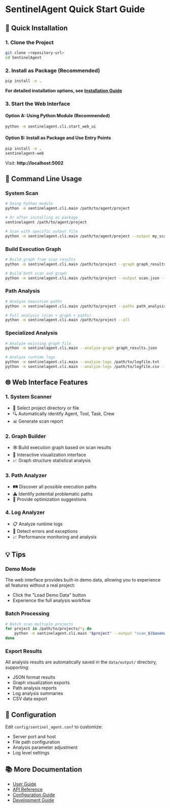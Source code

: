 # SentinelAgent Quick Start Guide

## 🚀 Quick Installation

### 1. Clone the Project
```bash
git clone <repository-url>
cd SentinelAgent
```

### 2. Install as Package (Recommended)
```bash
pip install -e .
```

**For detailed installation options, see [Installation Guide](INSTALLATION.md)**

### 3. Start the Web Interface

#### Option A: Using Python Module (Recommended)
```bash
python -m sentinelagent.cli.start_web_ui
```

#### Option B: Install as Package and Use Entry Points
```bash
pip install -e .
sentinelagent-web
```

Visit: **http://localhost:5002**

## 🔧 Command Line Usage

### System Scan
```bash
# Using Python module
python -m sentinelagent.cli.main /path/to/agent/project

# Or after installing as package
sentinelagent /path/to/agent/project

# Scan with specific output file
python -m sentinelagent.cli.main /path/to/agent/project --output my_scan.json
```

### Build Execution Graph
```bash
# Build graph from scan results
python -m sentinelagent.cli.main /path/to/project --graph graph_results.json

# Build both scan and graph
python -m sentinelagent.cli.main /path/to/project --output scan.json --graph graph.json
```

### Path Analysis
```bash
# Analyze execution paths
python -m sentinelagent.cli.main /path/to/project --paths path_analysis.json

# Full analysis (scan + graph + paths)
python -m sentinelagent.cli.main /path/to/project --all
```

### Specialized Analysis
```bash
# Analyze existing graph file
python -m sentinelagent.cli.main --analyze-graph graph_results.json

# Analyze runtime logs
python -m sentinelagent.cli.main --analyze-logs /path/to/logfile.txt
python -m sentinelagent.cli.main --analyze-logs /path/to/logfile.csv --log-format csv
```

## 🌐 Web Interface Features

### 1. System Scanner
- 📁 Select project directory or file
- 🔍 Automatically identify Agent, Tool, Task, Crew
- 📊 Generate scan report

### 2. Graph Builder
- 🕸️ Build execution graph based on scan results
- 🎨 Interactive visualization interface
- 📈 Graph structure statistical analysis

### 3. Path Analyzer
- 🛤️ Discover all possible execution paths
- ⚠️ Identify potential problematic paths
- 🔧 Provide optimization suggestions

### 4. Log Analyzer
- 📋 Analyze runtime logs
- 🚨 Detect errors and exceptions
- 📈 Performance monitoring and analysis

## 💡 Tips

### Demo Mode
The web interface provides built-in demo data, allowing you to experience all features without a real project:
- Click the "Load Demo Data" button
- Experience the full analysis workflow

### Batch Processing
```bash
# Batch scan multiple projects
for project in /path/to/projects/*; do
    python -m sentinelagent.cli.main "$project" --output "scan_$(basename $project).json"
done
```

### Export Results
All analysis results are automatically saved in the `data/output/` directory, supporting:
- JSON format results
- Graph visualization exports
- Path analysis reports
- Log analysis summaries
- CSV data export

## 🔧 Configuration

Edit `config/sentinel_agent.conf` to customize:
- Server port and host
- File path configuration
- Analysis parameter adjustment
- Log level settings

## 📚 More Documentation

- [User Guide](USER_GUIDE.md)
- [API Reference](API_REFERENCE.md)
- [Configuration Guide](CONFIGURATION.md)
- [Development Guide](DEVELOPMENT.md)
